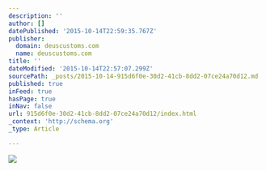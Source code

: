 ```yaml
---
description: ''
author: []
datePublished: '2015-10-14T22:59:35.767Z'
publisher:
  domain: deuscustoms.com
  name: deuscustoms.com
title: ''
dateModified: '2015-10-14T22:57:07.299Z'
sourcePath: _posts/2015-10-14-915d6f0e-30d2-41cb-8dd2-07ce24a70d12.md
published: true
inFeed: true
hasPage: true
inNav: false
url: 915d6f0e-30d2-41cb-8dd2-07ce24a70d12/index.html
_context: 'http://schema.org'
_type: Article

---
```

![](http://cdn.deuscustoms.com/wp-content/uploads/2015/05/TOM8931.jpg)